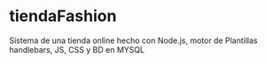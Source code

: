 # tiendaFashion
Sistema de una tienda online hecho con Node.js, motor de Plantillas handlebars, JS, CSS y BD en MYSQL
